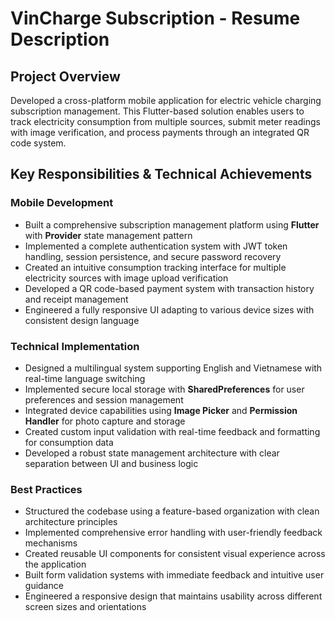 # VinCharge Subscription - Resume Description

## Project Overview
Developed a cross-platform mobile application for electric vehicle charging subscription management. This Flutter-based solution enables users to track electricity consumption from multiple sources, submit meter readings with image verification, and process payments through an integrated QR code system.

## Key Responsibilities & Technical Achievements

### Mobile Development
- Built a comprehensive subscription management platform using **Flutter** with **Provider** state management pattern
- Implemented a complete authentication system with JWT token handling, session persistence, and secure password recovery
- Created an intuitive consumption tracking interface for multiple electricity sources with image upload verification
- Developed a QR code-based payment system with transaction history and receipt management
- Engineered a fully responsive UI adapting to various device sizes with consistent design language

### Technical Implementation
- Designed a multilingual system supporting English and Vietnamese with real-time language switching
- Implemented secure local storage with **SharedPreferences** for user preferences and session management
- Integrated device capabilities using **Image Picker** and **Permission Handler** for photo capture and storage
- Created custom input validation with real-time feedback and formatting for consumption data
- Developed a robust state management architecture with clear separation between UI and business logic

### Best Practices
- Structured the codebase using a feature-based organization with clean architecture principles
- Implemented comprehensive error handling with user-friendly feedback mechanisms
- Created reusable UI components for consistent visual experience across the application
- Built form validation systems with immediate feedback and intuitive user guidance
- Engineered a responsive design that maintains usability across different screen sizes and orientations